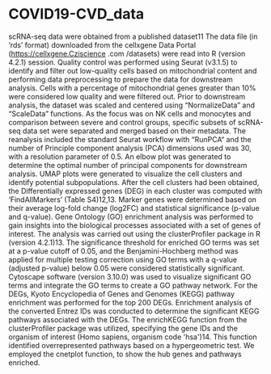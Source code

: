 # COVID19-CVD_data
scRNA-seq data were obtained from a published dataset11 The data file (in ‘rds’ format) downloaded from the cellxgene Data Portal (https://cellxgene.Cziscience .com /datasets) were read into R (version 4.2.1) session. Quality control was performed using Seurat (v3.1.5) to identify and filter out low-quality cells based on mitochondrial content and performing data preprocessing to prepare the data for downstream analysis. Cells with a percentage of mitochondrial genes greater than 10% were considered low quality and were filtered out. Prior to downstream analysis, the dataset was scaled and centered using “NormalizeData” and “ScaleData” functions. As the focus was on NK cells and monocytes and comparison between severe and control groups, specific subsets of scRNA-seq data set were separated and merged based on their metadata. The reanalysis included the standard Seurat workflow with “RunPCA“ and the number of Principle component analysis (PCA) dimensions used was 30, with a resolution parameter of 0.5. An elbow plot was generated to determine the optimal number of principal components for downstream analysis. UMAP plots were generated to visualize the cell clusters and identify potential subpopulations. After the cell clusters had been obtained, the Differentially expressed genes (DEG) in each cluster was computed with ‘FindAllMarkers’ (Table S4)12,13.  Marker genes were determined based on their average log-fold change (log2FC) and statistical significance (p-value and q-value). Gene Ontology (GO) enrichment analysis was performed to gain insights into the biological processes associated with a set of genes of interest. The analysis was carried out using the clusterProfiler package in R (version 4.2.1)13. The significance threshold for enriched GO terms was set at a p-value cutoff of 0.05, and the Benjamini-Hochberg method was applied for multiple testing correction using GO terms with a q-value (adjusted p-value) below 0.05 were considered statistically significant.  Cytoscape software (version 3.10.0) was used to visualize significant GO terms and integrate the GO terms to create a GO pathway network. For the DEGs, Kyoto Encyclopedia of Genes and Genomes (KEGG) pathway enrichment was performed for the top 200 DEGs. Enrichment analysis of the converted Entrez IDs was conducted to determine the significant KEGG pathways associated with the DEGs. The enrichKEGG function from the clusterProfiler package was utilized, specifying the gene IDs and the organism of interest (Homo sapiens, organism code 'hsa')14. This function identified overrepresented pathways based on a hypergeometric test. We employed the cnetplot function, to show the hub genes and pathways enriched.
